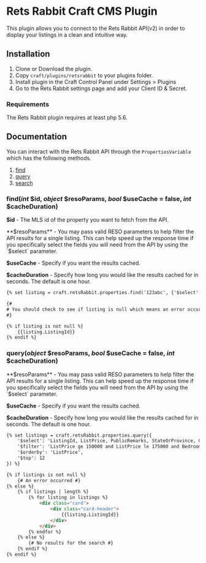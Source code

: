 # Rets Rabbit Craft CMS Plugin

This plugin allows you to connect to the Rets Rabbit API(v2) in order to display your listings in a clean and intuitive way.

## Installation
1. Clone or Download the plugin.
2. Copy `craft/plugins/retsrabbit` to your plugins folder.
3. Install plugin in the Craft Control Panel under Settings > Plugins
4. Go to the Rets Rabbit settings page and add your Client ID & Secret.

### Requirements
The Rets Rabbit plugin requires at least php 5.6.

## Documentation
You can interact with the Rets Rabbit API through the `PropertiesVariable` which has the following methods.

1. [find](#findint-id-object-resoparams-bool-usecache--false-int-cacheduration)
2. [query](#queryobject-resoparams-bool-usecache--false-int-cacheduration)
3. [search](#search)

### find(*int* $id, *object* $resoParams, *bool* $useCache = false, *int* $cacheDuration)

**$id** - The MLS id of the property you want to fetch from the API.

**$resoParams** - You may pass valid RESO parameters to help filter the API results for a single listing. This can help speed up the response time if you specifically select the fields you will need from the API by using the `$select` parameter.

**$useCache** - Specify if you want the results cached.

**$cacheDuration** - Specify how long you would like the results cached for in seconds. The default is one hour.

```html
{% set listing = craft.retsRabbit.properties.find('123abc', {'$select': 'ListingId, ListPrice'}, true) %}

{#
# You should check to see if listing is null which means an error occurred.
#}

{% if listing is not null %}
    {{listing.ListingId}}
{% endif %}

```

### query(*object* $resoParams, *bool* $useCache = false, *int* $cacheDuration)

**$resoParams** - You may pass valid RESO parameters to help filter the API results for a single listing. This can help speed up the response time if you specifically select the fields you will need from the API by using the `$select` parameter.

**$useCache** - Specify if you want the results cached.

**$cacheDuration** - Specify how long you would like the results cached for in seconds. The default is one hour.

```html
{% set listings = craft.retsRabbit.properties.query({
    '$select': 'ListingId, ListPrice, PublicRemarks, StateOrProvince, City',
    '$filter': 'ListPrice ge 150000 and ListPrice le 175000 and BedroomsTotal ge 3',
    '$orderby': 'ListPrice',
    '$top': 12
}) %}

{% if listings is not null %}
    {# An error occurred #}
{% else %}
    {% if listings | length %}
        {% for listing in listings %}
            <div class="card">
                <div class="card-header">
                    {{listing.ListingId}}
                </div>
            </div>
        {% endfor %}
    {% else %}
        {# No results for the search #}
    {% endif %}
{% endif %}
```